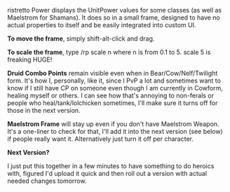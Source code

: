 ristretto Power displays the UnitPower values for some classes (as well as Maelstrom for Shamans). It does so in a small frame, designed to have no actual properties to itself and be easily integrated into custom UI.

__To move the frame__, simply shift-alt-click and drag.

__To scale the frame__, type /rp scale n where n is from 0.1 to 5. scale 5 is freaking HUGE!

__Druid Combo Points__ remain visible even when in Bear/Cow/Nelf/Twilight form. It's how I, personally, like it, since I PvP a lot and sometimes want to know if I still have CP on someone even though I am currently in Cowform, healing myself or others. I can see how that's annoying to non-ferals or people who heal/tank/lolchicken sometimes, I'll make sure it turns off for those in the next version.

__Maelstrom Frame__ will stay up even if you don't have Maelstrom Weapon. It's a one-liner to check for that, I'll add it into the next version (see below) if people really want it. Alternatively just turn it off per character.

**Next Version?**

I just put this together in a few minutes to have something to do heroics with, figured I'd upload it quick and then roll out a version with actual needed changes tomorrow.
